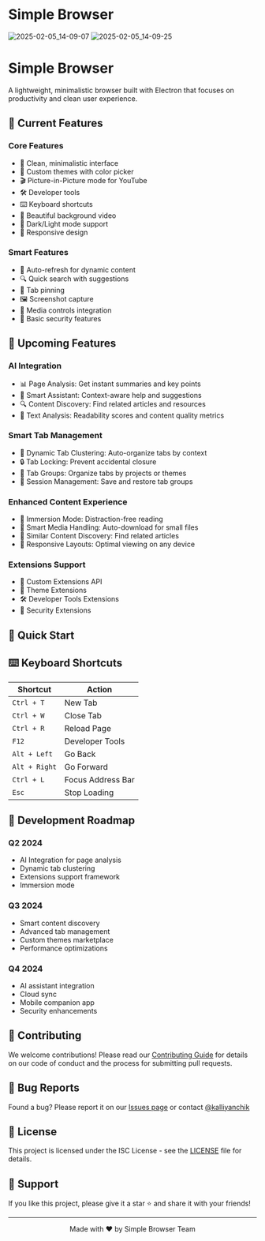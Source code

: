 # Simple Browser


![2025-02-05_14-09-07](https://github.com/user-attachments/assets/bf7212f7-711f-4e90-9fcf-0ee897f7184b)
![2025-02-05_14-09-25](https://github.com/user-attachments/assets/919f8d36-ff48-42b8-bb4c-7125b02e0fb3)





# Simple Browser

A lightweight, minimalistic browser built with Electron that focuses on productivity and clean user experience.

## 🚀 Current Features

### Core Features
- 🎯 Clean, minimalistic interface
- 🎨 Custom themes with color picker
- 🎬 Picture-in-Picture mode for YouTube
- 🛠️ Developer tools
- ⌨️ Keyboard shortcuts
- 🎥 Beautiful background video
- 🌙 Dark/Light mode support
- 📱 Responsive design

### Smart Features
- 🔄 Auto-refresh for dynamic content
- 🔍 Quick search with suggestions
- 📌 Tab pinning
- 🖼️ Screenshot capture
- 🎵 Media controls integration
- 🔐 Basic security features

## 🔮 Upcoming Features

### AI Integration
- 📊 Page Analysis: Get instant summaries and key points
- 💬 Smart Assistant: Context-aware help and suggestions
- 🔍 Content Discovery: Find related articles and resources
- 📝 Text Analysis: Readability scores and content quality metrics

### Smart Tab Management
- 🎯 Dynamic Tab Clustering: Auto-organize tabs by context
- 🔒 Tab Locking: Prevent accidental closure
- 📂 Tab Groups: Organize tabs by projects or themes
- 💾 Session Management: Save and restore tab groups

### Enhanced Content Experience
- 📖 Immersion Mode: Distraction-free reading
- 🎥 Smart Media Handling: Auto-download for small files
- 🔄 Similar Content Discovery: Find related articles
- 📱 Responsive Layouts: Optimal viewing on any device

### Extensions Support
- 🧩 Custom Extensions API
- 🎨 Theme Extensions
- 🛠️ Developer Tools Extensions
- 🔐 Security Extensions

## 🚀 Quick Start


## ⌨️ Keyboard Shortcuts
| Shortcut | Action |
|----------|--------|
| `Ctrl + T` | New Tab |
| `Ctrl + W` | Close Tab |
| `Ctrl + R` | Reload Page |
| `F12` | Developer Tools |
| `Alt + Left` | Go Back |
| `Alt + Right` | Go Forward |
| `Ctrl + L` | Focus Address Bar |
| `Esc` | Stop Loading |

## 🎯 Development Roadmap

### Q2 2024
- AI Integration for page analysis
- Dynamic tab clustering
- Extensions support framework
- Immersion mode

### Q3 2024
- Smart content discovery
- Advanced tab management
- Custom themes marketplace
- Performance optimizations

### Q4 2024
- AI assistant integration
- Cloud sync
- Mobile companion app
- Security enhancements

## 🤝 Contributing
We welcome contributions! Please read our [Contributing Guide](CONTRIBUTING.md) for details on our code of conduct and the process for submitting pull requests.

## 🐛 Bug Reports
Found a bug? Please report it on our [Issues page](https://github.com/yourusername/simple-browser/issues) or contact [@kalliyanchik](https://t.me/kalliyanchik)

## 📝 License
This project is licensed under the ISC License - see the [LICENSE](LICENSE) file for details.

## 🌟 Support
If you like this project, please give it a star ⭐️ and share it with your friends!

---

<p align="center">Made with ❤️ by Simple Browser Team</p>
